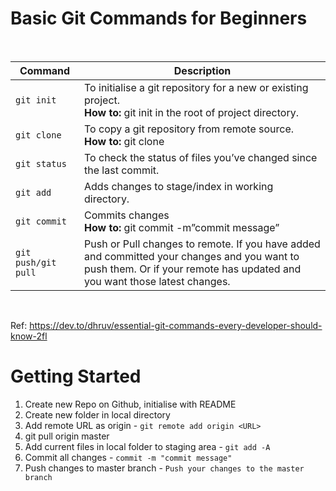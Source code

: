 <h1> Basic Git Commands for Beginners </h1> <br>

| Command | Description |
| ----- | ---       |
| `git init` | To initialise a git repository for a new or existing project. <br> **How to:** git init in the root of project directory.|
| `git clone` | To copy a git repository from remote source. <br> **How to:** git clone <url>|
| `git status` |  To check the status of files you’ve changed since the last commit. |
| `git add` | Adds changes to stage/index in working directory. |
| `git commit` | Commits changes <br> **How to:** git commit -m”commit message” |
| `git push/git pull` | Push or Pull changes to remote. If you have added and committed your changes and you want to push them. Or if your remote has updated and you want those latest changes. |
<br>

Ref: https://dev.to/dhruv/essential-git-commands-every-developer-should-know-2fl

<h1> Getting Started </h1>

1. Create new Repo on Github, initialise with README
2. Create new folder in local directory
3. Add remote URL as origin - `git remote add origin <URL>`
4. git pull origin master
5. Add current files in local folder to staging area - `git add -A`
6. Commit all changes - `commit -m "commit message"`
7. Push changes to master branch - `Push your changes to the master branch`
